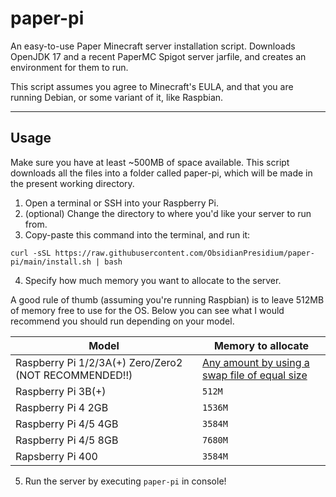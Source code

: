 # paper-pi
An easy-to-use Paper Minecraft server installation script.
Downloads OpenJDK 17 and a recent PaperMC Spigot server jarfile, and creates an environment for them to run.

This script assumes you agree to Minecraft's EULA, and that you are running Debian, or some variant of it, like Raspbian.

---
## Usage
Make sure you have at least ~500MB of space available.
This script downloads all the files into a folder called paper-pi, which will be made in the present working directory.
1. Open a terminal or SSH into your Raspberry Pi.
2. (optional) Change the directory to where you'd like your server to run from.
3. Copy-paste this command into the terminal, and run it:

`curl -sSL https://raw.githubusercontent.com/ObsidianPresidium/paper-pi/main/install.sh | bash`

4. Specify how much memory you want to allocate to the server.

A good rule of thumb (assuming you're running Raspbian) is to leave 512MB of memory free to use for the OS. Below you can see what I would recommend you should run depending on your model.

| Model | Memory to allocate|
| ----------- | ----------- |
| Raspberry Pi 1/2/3A(+) Zero/Zero2 (NOT RECOMMENDED!!) | [Any amount by using a swap file of equal size](https://github.com/ObsidianPresidium/paper-pi/wiki/Old-Raspberry-Pi-models) |
| Raspberry Pi 3B(+) | `512M` |
| Raspberry Pi 4 2GB | `1536M` |
| Raspberry Pi 4/5 4GB | `3584M` |
| Raspberry Pi 4/5 8GB | `7680M` |
| Rapsberry Pi 400 | `3584M` |

5. Run the server by executing `paper-pi` in console!
